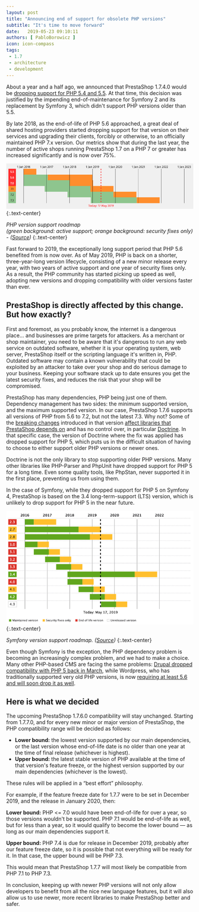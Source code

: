 ```yaml
---
layout: post
title: "Announcing end of support for obsolete PHP versions"
subtitle: "It's time to move forward"
date:   2019-05-23 09:10:11
authors: [ PabloBorowicz ]
icon: icon-compass
tags:
 - 1.7
 - architecture
 - development
---
```


About a year and a half ago, we announced that PrestaShop 1.7.4.0 would be [dropping support for PHP 5.4 and 5.5](http://build.prestashop.com/news/prestashop-1-7-is-moving-to-symfony-3-4-and-php-5-6/). At that time, this decision was justified by the impending end-of-maintenance for Symfony 2 and its replacement by Symfony 3, which didn't support PHP versions older than 5.5. 

By late 2018, as the end-of-life of PHP 5.6 approached, a great deal of shared hosting providers started dropping support for that version on their services and upgrading their clients, forcibly or otherwise, to an officially maintained PHP 7.x version. Our metrics show that during the last year, the number of active shops running PrestaShop 1.7 on a PHP 7 or greater has increased significantly and is now over 75%.

![PHP version support roadmap](/assets/images/2019/05/php-support-roadmap.png){:.text-center}

_PHP version support roadmap  
(green background: active support; orange background: security fixes only) - ([Source](https://www.php.net/supported-versions.php))_
{:.text-center}

Fast forward to 2019, the exceptionally long support period that PHP 5.6 benefited from is now over. As of May 2019, PHP is back on a shorter, three-year-long version lifecycle, consisting of a new minor release every year, with two years of active support and one year of security fixes only. As a result, the PHP community has started picking up speed as well, adopting new versions and dropping compatibility with older versions faster than ever.


## PrestaShop is directly affected by this change. But how exactly?

First and foremost, as you probably know, the internet is a dangerous place... and businesses are prime targets for attackers. As a merchant or shop maintainer, you need to be aware that it's dangerous to run any web service on outdated software, whether it is your operating system, web server, PrestaShop itself or the scripting language it's written in, PHP. Outdated software may contain a known vulnerability that could be exploited by an attacker to take over your shop and do serious damage to your business. Keeping your software stack up to date ensures you get the latest security fixes, and reduces the risk that your shop will be compromised.

PrestaShop has many dependencies, PHP being just one of them. Dependency management has two sides: the minimum supported version, and the maximum supported version. In our case, PrestaShop 1.7.6 supports all versions of PHP from 5.6 to 7.2, but not the latest 7.3. Why not? Some of the [breaking changes](https://www.php.net/manual/en/migration73.incompatible.php) introduced in that version [affect libraries that PrestaShop depends on](https://github.com/PrestaShop/PrestaShop/issues/12461) and has no control over, in particular [Doctrine](https://github.com/doctrine/orm/issues/7402). In that specific case, the version of Doctrine where the fix was applied has dropped support for PHP 5, which puts us in the difficult situation of having to choose to either support older PHP versions or newer ones.

Doctrine is not the only library to stop supporting older PHP versions. Many other libraries like PHP-Parser and PhpUnit have dropped support for PHP 5 for a long time. Even some quality tools, like PhpStan, never supported it in the first place, preventing us from using them.

In the case of Symfony, while they dropped support for PHP 5 on Symfony 4, PrestaShop is based on the 3.4 long-term-support (LTS) version, which is unlikely to drop support for PHP 5 in the near future.


![Symfony version support roadmap](/assets/images/2019/05/symfony-support-roadmap.png){:.text-center}

_Symfony version support roadmap. ([Source](https://symfony.com/roadmap#maintained-symfony-branches))_
{:.text-center}

Even though Symfony is the exception, the PHP dependency problem is becoming an increasingly complex problem, and we had to make a choice. Many other PHP-based CMS are facing the same problems: [Drupal dropped compatibility with PHP 5 back in March](https://www.drupal.org/node/2938726), while Wordpress, who has traditionally supported very old PHP versions, is now [requiring at least 5.6 and will soon drop it as well](https://wordpress.org/news/2019/04/minimum-php-version-update/).


## Here is what we decided

The upcoming PrestaShop 1.7.6.0 compatibility will stay unchanged. Starting from 1.7.7.0, and for every new minor or major version of PrestaShop, the PHP compatibility range will be decided as follows:

*   **Lower bound:** the lowest version supported by our main dependencies, or the last version whose end-of-life date is no older than one year at the time of final release (whichever is highest).
*   **Upper bound:** the latest stable version of PHP available at the time of that version's feature freeze, or the highest version supported by our main dependencies (whichever is the lowest).

These rules will be applied in a “best effort” philosophy.

For example, if the feature freeze date for 1.7.7 were to be set in December 2019, and the release in January 2020, then:

**Lower bound:** PHP <= 7.0 would have been end-of-life for over a year, so those versions wouldn't be supported. PHP 7.1 would be end-of-life as well, but for less than a year, so it would qualify to become the lower bound — as long as our main dependencies support it.

**Upper bound:** PHP 7.4 is due for release in December 2019, probably after our feature freeze date, so it is possible that not everything will be ready for it. In that case, the upper bound will be PHP 7.3.

This would mean that PrestaShop 1.7.7 will most likely be compatible from PHP 7.1 to PHP 7.3.

In conclusion, keeping up with newer PHP versions will not only allow developers to benefit from all the nice new language features, but it will also allow us to use newer, more recent libraries to make PrestaShop better and safer.

